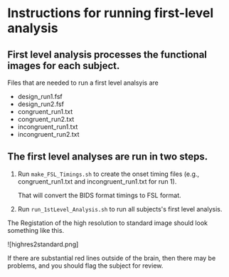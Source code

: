 # Instructions for running first-level analysis

## First level analysis processes the functional images for each subject.

Files that are needed to run a first level analsyis are

* design_run1.fsf       
* design_run2.fsf
* congruent_run1.txt     
* congruent_run2.txt
* incongruent_run1.txt   
* incongruent_run2.txt


## The first level analyses are run in two steps.

1. Run `make_FSL_Timings.sh` to create the onset timing files
   (e.g., congruent_run1.txt and incongruent_run1.txt for run 1).

   That will convert the BIDS format timings to FSL format.

1. Run `run_1stLevel_Analysis.sh` to run all subjects's first level
   analysis.

The Registation of the high resolution to standard image should look something
like this.

![highres2standard.png]

If there are substantial red lines outside of the brain, then there may
be problems, and you should flag the subject for review.

